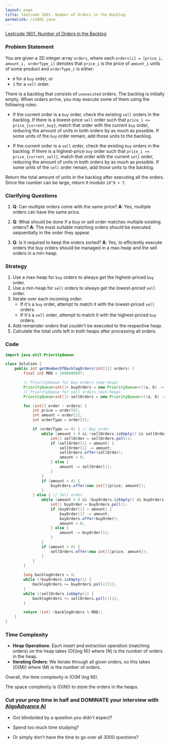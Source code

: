 ```yaml
---
layout: page
title: leetcode 1801. Number of Orders in the Backlog
permalink: /s1801-java
---
```

[Leetcode 1801. Number of Orders in the Backlog](https://algoadvance.github.io/algoadvance/l1801)
### Problem Statement

You are given a 2D integer array `orders`, where each `orders[i] = [price_i, amount_i, orderType_i]` denotes that `price_i` is the price of `amount_i` units of some product and `orderType_i` is either:
- `0` for a `buy` order, or
- `1` for a `sell` order.

There is a backlog that consists of `unexecuted` orders. The backlog is initially empty. When orders arrive, you may execute some of them using the following rules:

- If the current order is a `buy` order, check the existing `sell` orders in the backlog. If there is a lowest-price `sell` order such that `price_i <= price_{current_buy}`, match that order with the current `buy` order, reducing the amount of units in both orders by as much as possible. If some units of the `buy` order remain, add those units to the backlog.
  
- If the current order is a `sell` order, check the existing `buy` orders in the backlog. If there is a highest-price `buy` order such that `price_i >= price_{current_sell}`, match that order with the current `sell` order, reducing the amount of units in both orders by as much as possible. If some units of the `sell` order remain, add those units to the backlog.

Return the total amount of units in the backlog after executing all the orders. Since the number can be large, return it modulo `10^9 + 7`.

### Clarifying Questions

1. **Q**: Can multiple orders come with the same price?
   **A**: Yes, multiple orders can have the same price.

2. **Q**: What should be done if a buy or sell order matches multiple existing orders?
   **A**: The most suitable matching orders should be executed sequentially in the order they appear.

3. **Q**: Is it required to keep the orders sorted?
   **A**: Yes, to efficiently execute orders the buy orders should be managed in a max-heap and the sell orders in a min-heap.

### Strategy

1. Use a max-heap for `buy` orders to always get the highest-priced `buy` order.
2. Use a min-heap for `sell` orders to always get the lowest-priced `sell` order.
3. Iterate over each incoming order:
   - If it's a `buy` order, attempt to match it with the lowest-priced `sell` orders.
   - If it's a `sell` order, attempt to match it with the highest-priced `buy` orders.
4. Add remainder orders that couldn't be executed to the respective heap.
5. Calculate the total units left in both heaps after processing all orders.

### Code

```java
import java.util.PriorityQueue;

class Solution {
    public int getNumberOfBacklogOrders(int[][] orders) {
        final int MOD = 1000000007;

        // PriorityQueue for buy orders (max-heap)
        PriorityQueue<int[]> buyOrders = new PriorityQueue<>((a, b) -> Integer.compare(b[0], a[0]));
        // PriorityQueue for sell orders (min-heap)
        PriorityQueue<int[]> sellOrders = new PriorityQueue<>((a, b) -> Integer.compare(a[0], b[0]));

        for (int[] order : orders) {
            int price = order[0];
            int amount = order[1];
            int orderType = order[2];

            if (orderType == 0) { // Buy order
                while (amount > 0 && !sellOrders.isEmpty() && sellOrders.peek()[0] <= price) {
                    int[] sellOrder = sellOrders.poll();
                    if (sellOrder[1] > amount) {
                        sellOrder[1] -= amount;
                        sellOrders.offer(sellOrder);
                        amount = 0;
                    } else {
                        amount -= sellOrder[1];
                    }
                }
                if (amount > 0) {
                    buyOrders.offer(new int[]{price, amount});
                }
            } else { // Sell order
                while (amount > 0 && !buyOrders.isEmpty() && buyOrders.peek()[0] >= price) {
                    int[] buyOrder = buyOrders.poll();
                    if (buyOrder[1] > amount) {
                        buyOrder[1] -= amount;
                        buyOrders.offer(buyOrder);
                        amount = 0;
                    } else {
                        amount -= buyOrder[1];
                    }
                }
                if (amount > 0) {
                    sellOrders.offer(new int[]{price, amount});
                }
            }
        }

        long backlogOrders = 0;
        while (!buyOrders.isEmpty()) {
            backlogOrders += buyOrders.poll()[1];
        }
        while (!sellOrders.isEmpty()) {
            backlogOrders += sellOrders.poll()[1];
        }

        return (int) (backlogOrders % MOD);
    }
}
```

### Time Complexity

- **Heap Operations**: Each insert and extraction operation (matching orders) on the heap takes \(O(\log N)\) where \(N\) is the number of orders in the heap.
- **Iterating Orders**: We iterate through all given orders, so this takes \(O(M)\) where \(M\) is the number of orders.

Overall, the time complexity is \(O(M \log N)\). 

The space complexity is \(O(N)\) to store the orders in the heaps.


### Cut your prep time in half and DOMINATE your interview with [AlgoAdvance AI](https://algoAdvance.com)

- Got blindsided by a question you didn't expect?

- Spend too much time studying?

- Or simply don't have the time to go over all 3000 questions?

